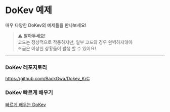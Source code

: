 # **DoKev 예제**
매우 다양한 DoKev의 예제들을 만나보세요!

> ⚠️ **알아두세요!**<br>
코드는 정상적으로 작동하지만, 일부 코드의 경우 완벽하지않아<br>
조금은 이상한 상황들이 발생 할 수 있어요!



---

### **DoKev 레포지토리**
https://github.com/BackGwa/Dokev_KrC
<br>

### **DoKev 빠르게 배우기**
<a href = 'https://backgwa.notion.site/DoKev-46bc63939be74aa28d3247ed2ec8d415'>빠르게 배우는 DoKev</a>